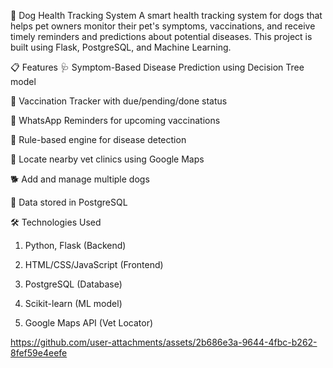 🐶 Dog Health Tracking System
A smart health tracking system for dogs that helps pet owners monitor their pet's symptoms, vaccinations, and receive timely reminders and predictions about potential diseases. This project is built using Flask, PostgreSQL, and Machine Learning.

📋 Features
🩺 Symptom-Based Disease Prediction using Decision Tree model

📆 Vaccination Tracker with due/pending/done status

📱 WhatsApp Reminders for upcoming vaccinations

🧠 Rule-based engine for disease detection

📍 Locate nearby vet clinics using Google Maps

🐕 Add and manage multiple dogs

💾 Data stored in PostgreSQL

🛠️ Technologies Used
1. Python, Flask (Backend)

2. HTML/CSS/JavaScript (Frontend)

3. PostgreSQL (Database)

4. Scikit-learn (ML model)

5. Google Maps API (Vet Locator)



https://github.com/user-attachments/assets/2b686e3a-9644-4fbc-b262-8fef59e4eefe

